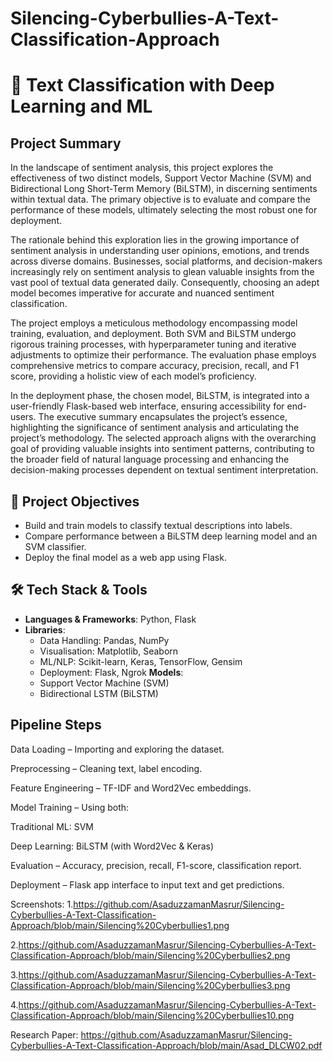# Silencing-Cyberbullies-A-Text-Classification-Approach

# 🧠 Text Classification with Deep Learning and ML

## Project Summary
In the landscape of sentiment analysis, this project explores the effectiveness
of two distinct models, Support Vector Machine (SVM) and Bidirectional Long
Short-Term Memory (BiLSTM), in discerning sentiments within textual data.
The primary objective is to evaluate and compare the performance of these
models, ultimately selecting the most robust one for deployment.

The rationale behind this exploration lies in the growing importance of sentiment analysis in understanding user opinions, emotions, and trends across
diverse domains. Businesses, social platforms, and decision-makers increasingly
rely on sentiment analysis to glean valuable insights from the vast pool of textual data generated daily. Consequently, choosing an adept model becomes
imperative for accurate and nuanced sentiment classification.

The project employs a meticulous methodology encompassing model training, evaluation, and deployment. Both SVM and BiLSTM undergo rigorous
training processes, with hyperparameter tuning and iterative adjustments to
optimize their performance. The evaluation phase employs comprehensive metrics to compare accuracy, precision, recall, and F1 score, providing a holistic
view of each model’s proficiency.

In the deployment phase, the chosen model, BiLSTM, is integrated into a
user-friendly Flask-based web interface, ensuring accessibility for end-users. The
executive summary encapsulates the project’s essence, highlighting the significance of sentiment analysis and articulating the project’s methodology. The
selected approach aligns with the overarching goal of providing valuable insights
into sentiment patterns, contributing to the broader field of natural language
processing and enhancing the decision-making processes dependent on textual
sentiment interpretation.

## 📌 Project Objectives

- Build and train models to classify textual descriptions into labels.
- Compare performance between a BiLSTM deep learning model and an SVM classifier.
- Deploy the final model as a web app using Flask.

## 🛠️ Tech Stack & Tools

- **Languages & Frameworks**: Python, Flask
- **Libraries**: 
  - Data Handling: Pandas, NumPy
  - Visualisation: Matplotlib, Seaborn
  - ML/NLP: Scikit-learn, Keras, TensorFlow, Gensim
  - Deployment: Flask, Ngrok
 **Models**: 
  - Support Vector Machine (SVM)
  - Bidirectional LSTM (BiLSTM)
 
 ## Pipeline Steps
Data Loading – Importing and exploring the dataset.

Preprocessing – Cleaning text, label encoding.

Feature Engineering – TF-IDF and Word2Vec embeddings.

Model Training – Using both:

Traditional ML: SVM

Deep Learning: BiLSTM (with Word2Vec & Keras)

Evaluation – Accuracy, precision, recall, F1-score, classification report.

Deployment – Flask app interface to input text and get predictions.

Screenshots:
1.https://github.com/AsaduzzamanMasrur/Silencing-Cyberbullies-A-Text-Classification-Approach/blob/main/Silencing%20Cyberbullies1.png

2.https://github.com/AsaduzzamanMasrur/Silencing-Cyberbullies-A-Text-Classification-Approach/blob/main/Silencing%20Cyberbullies2.png

3.https://github.com/AsaduzzamanMasrur/Silencing-Cyberbullies-A-Text-Classification-Approach/blob/main/Silencing%20Cyberbullies3.png

4.https://github.com/AsaduzzamanMasrur/Silencing-Cyberbullies-A-Text-Classification-Approach/blob/main/Silencing%20Cyberbullies10.png


Research Paper: https://github.com/AsaduzzamanMasrur/Silencing-Cyberbullies-A-Text-Classification-Approach/blob/main/Asad_DLCW02.pdf

